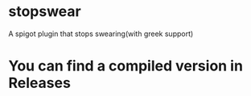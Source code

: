 # stopswear
A spigot plugin that stops swearing(with greek support)

# You can find a compiled version in Releases

